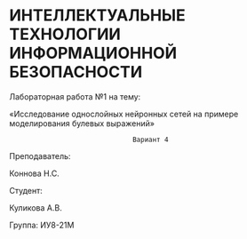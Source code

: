 # ИНТЕЛЛЕКТУАЛЬНЫЕ ТЕХНОЛОГИИ ИНФОРМАЦИОННОЙ БЕЗОПАСНОСТИ


Лабораторная работа №1 на тему:

«Исследование однослойных нейронных сетей на примере моделирования булевых выражений»
                                      
                                   Вариант 4








Преподаватель:

Коннова Н.С.

Студент:

Куликова А.В.

Группа:
ИУ8-21М
